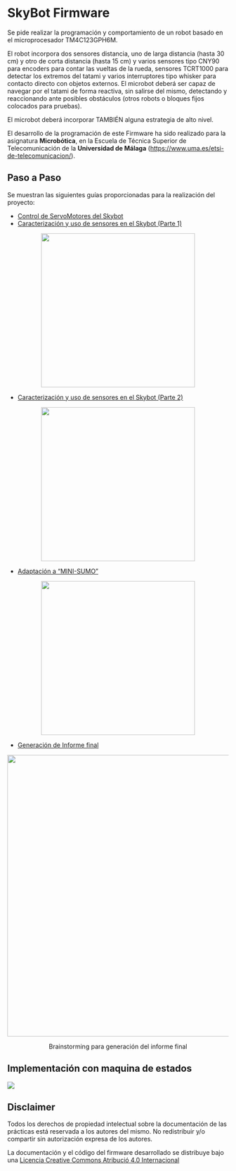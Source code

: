 # SkyBot Firmware

Se pide realizar la programación y comportamiento de un robot basado en el microprocesador TM4C123GPH6M. 

El robot incorpora dos sensores distancia, uno de larga distancia (hasta 30 cm) y otro de corta distancia (hasta 15 cm) y varios sensores tipo CNY90 para encoders para contar las vueltas de la rueda, sensores TCRT1000 para detectar los extremos del tatami y varios interruptores tipo whisker para contacto directo con objetos externos. El microbot deberá ser capaz de navegar por el tatami de forma reactiva, sin salirse del mismo, detectando y reaccionando ante posibles obstáculos (otros robots o bloques fijos colocados para pruebas). 

El microbot deberá incorporar TAMBIÉN alguna estrategia de alto nivel.

El desarrollo de la programación de este Firmware ha sido realizado para la asignatura **Microbótica**, en la Escuela de Técnica Superior de Telecomunicación de la **Universidad de Málaga** (https://www.uma.es/etsi-de-telecomunicacion/).

## Paso a Paso
Se muestran las siguientes guías proporcionadas para la realización del proyecto:
- [Control de ServoMotores del Skybot](https://github.com/Mickyleitor/SkyBot/blob/master/Docs/Pr%C3%A1cticaServos2017v5.pdf)
- [Caracterización y uso de sensores en el Skybot (Parte 1)](https://github.com/Mickyleitor/SkyBot/blob/master/Docs/Pr%C3%A1cticaSensores2017v4.pdf)

<p align="center">
  <a href="https://youtu.be/SMUNZbP2yN4"><img src="https://img.youtube.com/vi/SMUNZbP2yN4/hqdefault.jpg" width=350/></a>
</p>

- [Caracterización y uso de sensores en el Skybot (Parte 2)](https://github.com/Mickyleitor/SkyBot/blob/master/Docs/Pr%C3%A1cticaSensores2017Parte2v4.pdf)

<p align="center">
  <a href="https://youtu.be/Gbu0nRUPFR4"><img src="https://img.youtube.com/vi/Gbu0nRUPFR4/hqdefault.jpg" width=350/></a>
</p>

- [Adaptación a “MINI-SUMO”](https://github.com/Mickyleitor/SkyBot/blob/master/Docs/Especificaciones%20de%20la%20practica%20final%20-%20mini-Sumo.pdf)

<p align="center">
  <a href="https://youtu.be/mdWAT61AjUI"><img src="https://img.youtube.com/vi/mdWAT61AjUI/hqdefault.jpg" width=350/></a>
</p>

- [Generación de Informe final](https://github.com/Mickyleitor/SkyBot/blob/master/Docs/Informe.pdf)

<p align="center">
  <a href="https://github.com/Mickyleitor/SkyBot/blob/master/Docs/Skybot_PostIt.png"><img src="https://github.com/Mickyleitor/SkyBot/blob/master/Docs/Skybot_PostIt.png" width=640/></a>
</p><p align="center">Brainstorming para generación del informe final</p>

## Implementación con maquina de estados

![](https://github.com/Mickyleitor/SkyBot/blob/master/Docs/Skybot_FSM.png)

## Disclaimer
Todos los derechos de propiedad intelectual sobre la documentación de las prácticas está reservada a los autores del mismo. No redistribuir y/o compartir sin autorización expresa de los autores.

La documentación y el código del firmware desarrollado se distribuye bajo una [Licencia Creative Commons Atribució 4.0 Internacional](https://creativecommons.org/licenses/by/4.0/deed.es_CO)

